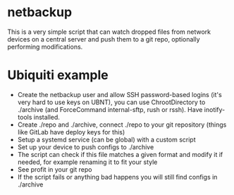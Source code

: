 # netbackup
This is a very simple script that can watch dropped files from network devices on a central server and push them to a git repo, optionally performing modifications.


# Ubiquiti example
* Create the netbackup user and allow SSH password-based logins (it's very hard to use keys on UBNT), you can use ChrootDirectory to ./archive (and ForceCommand internal-sftp, rush or rssh). Have inotify-tools installed.
* Create ./repo and ./archive, connect ./repo to your git repository (things like GitLab have deploy keys for this)
* Setup a systemd service (can be global) with a custom script
* Set up your device to push configs to ./archive
* The script can check if this file matches a given format and modify it if needed, for example renaming it to fit your style
* See profit in your git repo
* If the script fails or anything bad happens you will still find configs in ./archive

